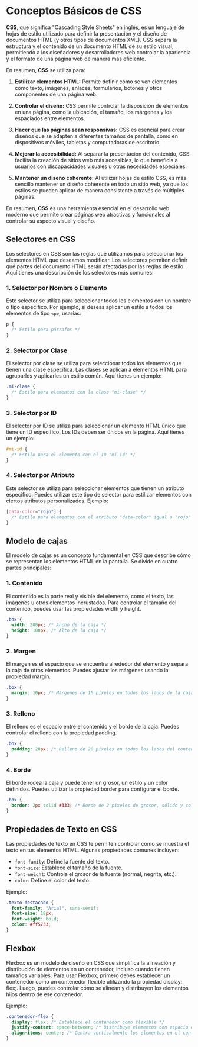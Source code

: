 # Conceptos Básicos de CSS

**CSS**, que significa "Cascading Style Sheets" en inglés, es un lenguaje de hojas de estilo utilizado para definir la presentación y el diseño de documentos HTML (y otros tipos de documentos XML). CSS separa la estructura y el contenido de un documento HTML de su estilo visual, permitiendo a los diseñadores y desarrolladores web controlar la apariencia y el formato de una página web de manera más eficiente.

En resumen, **CSS** se utiliza para:

1. **Estilizar elementos HTML:** Permite definir cómo se ven elementos como texto, imágenes, enlaces, formularios, botones y otros componentes de una página web.

2. **Controlar el diseño:** CSS permite controlar la disposición de elementos en una página, como la ubicación, el tamaño, los márgenes y los espaciados entre elementos.

3. **Hacer que las páginas sean responsivas:** CSS es esencial para crear diseños que se adapten a diferentes tamaños de pantalla, como en dispositivos móviles, tabletas y computadoras de escritorio.

4. **Mejorar la accesibilidad:** Al separar la presentación del contenido, CSS facilita la creación de sitios web más accesibles, lo que beneficia a usuarios con discapacidades visuales u otras necesidades especiales.

5. **Mantener un diseño coherente:** Al utilizar hojas de estilo CSS, es más sencillo mantener un diseño coherente en todo un sitio web, ya que los estilos se pueden aplicar de manera consistente a través de múltiples páginas.

En resumen, **CSS** es una herramienta esencial en el desarrollo web moderno que permite crear páginas web atractivas y funcionales al controlar su aspecto visual y diseño.

## Selectores en CSS

Los selectores en CSS son las reglas que utilizamos para seleccionar los elementos HTML que deseamos modificar. Los selectores permiten definir qué partes del documento HTML serán afectadas por las reglas de estilo. Aquí tienes una descripción de los selectores más comunes:

### 1. Selector por Nombre o Elemento

Este selector se utiliza para seleccionar todos los elementos con un nombre o tipo específico. Por ejemplo, si deseas aplicar un estilo a todos los elementos de tipo `<p>`, usarías:

```css
p {
  /* Estilo para párrafos */
}
```

### 2. Selector por Clase

El selector por clase se utiliza para seleccionar todos los elementos que tienen una clase específica. Las clases se aplican a elementos HTML para agruparlos y aplicarles un estilo común. Aquí tienes un ejemplo:

```css
.mi-clase {
  /* Estilo para elementos con la clase "mi-clase" */
}
```

### 3. Selector por ID

El selector por ID se utiliza para seleccionar un elemento HTML único que tiene un ID específico. Los IDs deben ser únicos en la página. Aquí tienes un ejemplo:

```css
#mi-id {
  /* Estilo para el elemento con el ID "mi-id" */
}
```

### 4. Selector por Atributo

Este selector se utiliza para seleccionar elementos que tienen un atributo específico. Puedes utilizar este tipo de selector para estilizar elementos con ciertos atributos personalizados. Ejemplo:

```css
[data-color="rojo"] {
  /* Estilo para elementos con el atributo "data-color" igual a "rojo" */
}
```

## Modelo de cajas

El modelo de cajas es un concepto fundamental en CSS que describe cómo se representan los elementos HTML en la pantalla. Se divide en cuatro partes principales:

### 1. Contenido

El contenido es la parte real y visible del elemento, como el texto, las imágenes u otros elementos incrustados. Para controlar el tamaño del contenido, puedes usar las propiedades width y height.

```css
.box {
  width: 200px; /* Ancho de la caja */
  height: 100px; /* Alto de la caja */
}
```

### 2. Margen

El margen es el espacio que se encuentra alrededor del elemento y separa la caja de otros elementos. Puedes ajustar los márgenes usando la propiedad margin.

```css
.box {
  margin: 10px; /* Márgenes de 10 píxeles en todos los lados de la caja */
}
```

### 3. Relleno

El relleno es el espacio entre el contenido y el borde de la caja. Puedes controlar el relleno con la propiedad padding.

```css
.box {
  padding: 20px; /* Relleno de 20 píxeles en todos los lados del contenido */
}
```

### 4. Borde

El borde rodea la caja y puede tener un grosor, un estilo y un color definidos. Puedes utilizar la propiedad border para configurar el borde.

```css
.box {
  border: 2px solid #333; /* Borde de 2 píxeles de grosor, sólido y color #333 */
}
```

## Propiedades de Texto en CSS

Las propiedades de texto en CSS te permiten controlar cómo se muestra el texto en tus elementos HTML. Algunas propiedades comunes incluyen:

- `font-family`: Define la fuente del texto.
- `font-size`: Establece el tamaño de la fuente.
- `font-weight`: Controla el grosor de la fuente (normal, negrita, etc.).
- `color`: Define el color del texto.

Ejemplo:

```css
.texto-destacado {
  font-family: "Arial", sans-serif;
  font-size: 18px;
  font-weight: bold;
  color: #ff5733;
}
```

## Flexbox

Flexbox es un modelo de diseño en CSS que simplifica la alineación y distribución de elementos en un contenedor, incluso cuando tienen tamaños variables. Para usar Flexbox, primero debes establecer un contenedor como un contenedor flexible utilizando la propiedad display: flex;. Luego, puedes controlar cómo se alinean y distribuyen los elementos hijos dentro de ese contenedor.

Ejemplo:

```css
.contenedor-flex {
  display: flex; /* Establece el contenedor como flexible */
  justify-content: space-between; /* Distribuye elementos con espacio entre ellos */
  align-items: center; /* Centra verticalmente los elementos en el contenedor */
}
```